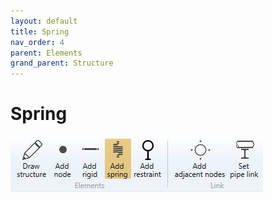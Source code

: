 ```yaml
---
layout: default
title: Spring
nav_order: 4
parent: Elements
grand_parent: Structure
---
```


# Spring

![Image](../../Images/Structure12.jpg)

